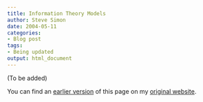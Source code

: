 ```yaml
---
title: Information Theory Models
author: Steve Simon
date: 2004-05-11
categories:
- Blog post
tags:
- Being updated
output: html_document
---
```


(To be added)

<!---More--->

You can find an [earlier version](http://www.pmean.com/04/information.html) of this page on my [original website](http://www.pmean.com/original_site.html).
